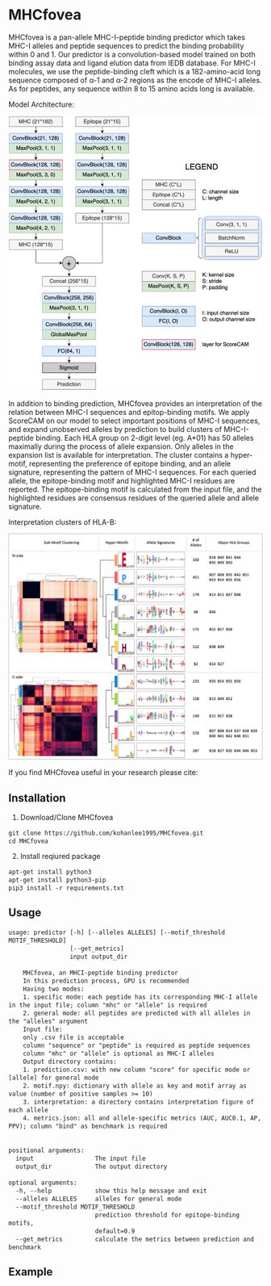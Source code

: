 # MHCfovea

MHCfovea is a pan-allele MHC-I-peptide binding predictor which takes MHC-I alleles and peptide sequences to predict the binding probability within 0 and 1. Our predictor is a convolution-based model trained on both binding assay data and ligand elution data from IEDB database. For MHC-I molecules, we use the peptide-binding cleft which is a 182-amino-acid long sequence composed of α-1 and α-2 regions as the encode of MHC-I alleles. As for peptides, any sequence within 8 to 15 amino acids long is available.

Model Architecture:

<p align="center"><img src="figures/model_architecture.png" alt="" width="600"></p>


In addition to binding prediction, MHCfovea provides an interpretation of the relation between MHC-I sequences and epitop-binding motifs. We apply ScoreCAM on our model to select important positions of MHC-I sequences, and expand unobserved alleles by prediction to build clusters of MHC-I-peptide binding. Each HLA group on 2-digit level (eg. A*01) has 50 alleles maximally during the process of allele expansion. Only alleles in the expansion list is available for interpretation. The cluster contains a hyper-motif, representing the preference of epitope binding, and an allele signature, representing the pattern of MHC-I sequences. For each queried allele, the epitope-binding motif and highlighted MHC-I residues are reported. The epitope-binding motif is calculated from the input file, and the highlighted residues are consensus residues of the queried allele and allele signature.

Interpretation clusters of HLA-B:

<p align="center"><img src="figures/interpretation_hla_b.png" alt="" width="600"></p>

If you find MHCfovea useful in your research please cite:


## Installation
1. Download/Clone MHCfovea
```
git clone https://github.com/kohanlee1995/MHCfovea.git
cd MHCfovea
```
2. Install reqiured package
```
apt-get install python3
apt-get install python3-pip
pip3 install -r requirements.txt
```

## Usage
```
usage: predictor [-h] [--alleles ALLELES] [--motif_threshold MOTIF_THRESHOLD]
                 [--get_metrics]
                 input output_dir

    MHCfovea, an MHCI-peptide binding predictor
    In this prediction process, GPU is recommended
    Having two modes:
    1. specific mode: each peptide has its corresponding MHC-I allele in the input file; column "mhc" or "allele" is required
    2. general mode: all peptides are predicted with all alleles in the "alleles" argument
    Input file:
    only .csv file is acceptable
    column "sequence" or "peptide" is required as peptide sequences
    column "mhc" or "allele" is optional as MHC-I alleles
    Output directory contains:
    1. prediction.csv: with new column "score" for specific mode or [allele] for general mode
    2. motif.npy: dictionary with allele as key and motif array as value (number of positive samples >= 10)
    3. interpretation: a directory contains interpretation figure of each allele
    4. metrics.json: all and allele-specific metrics (AUC, AUC0.1, AP, PPV); column "bind" as benchmark is required


positional arguments:
  input                 The input file
  output_dir            The output directory

optional arguments:
  -h, --help            show this help message and exit
  --alleles ALLELES     alleles for general mode
  --motif_threshold MOTIF_THRESHOLD
                        prediction threshold for epitope-binding motifs,
                        default=0.9
  --get_metrics         calculate the metrics between prediction and benchmark
```


## Example
